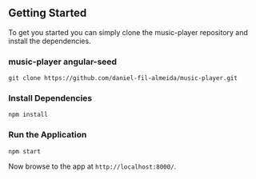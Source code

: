 
## Getting Started

To get you started you can simply clone the music-player repository and install the dependencies.

### music-player angular-seed

```
git clone https://github.com/daniel-fil-almeida/music-player.git

```

### Install Dependencies

```
npm install
```

### Run the Application

```
npm start
```

Now browse to the app at `http://localhost:8000/`.
